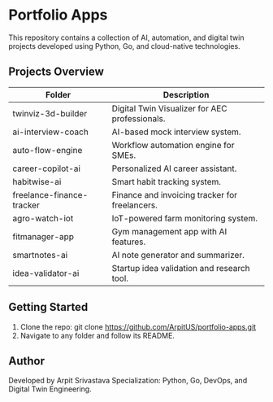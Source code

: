 ﻿# Portfolio Apps

This repository contains a collection of AI, automation, and digital twin projects developed using Python, Go, and cloud-native technologies.

## Projects Overview

| Folder | Description |
|---------|-------------|
| twinviz-3d-builder | Digital Twin Visualizer for AEC professionals. |
| ai-interview-coach | AI-based mock interview system. |
| auto-flow-engine | Workflow automation engine for SMEs. |
| career-copilot-ai | Personalized AI career assistant. |
| habitwise-ai | Smart habit tracking system. |
| freelance-finance-tracker | Finance and invoicing tracker for freelancers. |
| agro-watch-iot | IoT-powered farm monitoring system. |
| fitmanager-app | Gym management app with AI features. |
| smartnotes-ai | AI note generator and summarizer. |
| idea-validator-ai | Startup idea validation and research tool. |

## Getting Started
1. Clone the repo:
   git clone https://github.com/ArpitUS/portfolio-apps.git
2. Navigate to any folder and follow its README.

## Author
Developed by Arpit Srivastava
Specialization: Python, Go, DevOps, and Digital Twin Engineering.

